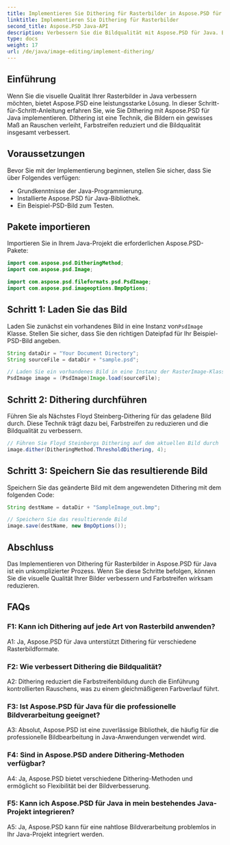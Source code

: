```yaml
---
title: Implementieren Sie Dithering für Rasterbilder in Aspose.PSD für Java
linktitle: Implementieren Sie Dithering für Rasterbilder
second_title: Aspose.PSD Java-API
description: Verbessern Sie die Bildqualität mit Aspose.PSD für Java. Befolgen Sie unsere Schritt-für-Schritt-Anleitung, um Dithering zu implementieren und Farbstreifen zu beseitigen.
type: docs
weight: 17
url: /de/java/image-editing/implement-dithering/
---
```

## Einführung

Wenn Sie die visuelle Qualität Ihrer Rasterbilder in Java verbessern möchten, bietet Aspose.PSD eine leistungsstarke Lösung. In dieser Schritt-für-Schritt-Anleitung erfahren Sie, wie Sie Dithering mit Aspose.PSD für Java implementieren. Dithering ist eine Technik, die Bildern ein gewisses Maß an Rauschen verleiht, Farbstreifen reduziert und die Bildqualität insgesamt verbessert.

## Voraussetzungen

Bevor Sie mit der Implementierung beginnen, stellen Sie sicher, dass Sie über Folgendes verfügen:

- Grundkenntnisse der Java-Programmierung.
- Installierte Aspose.PSD für Java-Bibliothek.
- Ein Beispiel-PSD-Bild zum Testen.

## Pakete importieren

Importieren Sie in Ihrem Java-Projekt die erforderlichen Aspose.PSD-Pakete:

```java
import com.aspose.psd.DitheringMethod;
import com.aspose.psd.Image;

import com.aspose.psd.fileformats.psd.PsdImage;
import com.aspose.psd.imageoptions.BmpOptions;
```

## Schritt 1: Laden Sie das Bild

 Laden Sie zunächst ein vorhandenes Bild in eine Instanz von`PsdImage` Klasse. Stellen Sie sicher, dass Sie den richtigen Dateipfad für Ihr Beispiel-PSD-Bild angeben.

```java
String dataDir = "Your Document Directory";
String sourceFile = dataDir + "sample.psd";

// Laden Sie ein vorhandenes Bild in eine Instanz der RasterImage-Klasse
PsdImage image = (PsdImage)Image.load(sourceFile);
```

## Schritt 2: Dithering durchführen

Führen Sie als Nächstes Floyd Steinberg-Dithering für das geladene Bild durch. Diese Technik trägt dazu bei, Farbstreifen zu reduzieren und die Bildqualität zu verbessern.

```java
// Führen Sie Floyd Steinbergs Dithering auf dem aktuellen Bild durch
image.dither(DitheringMethod.ThresholdDithering, 4);
```

## Schritt 3: Speichern Sie das resultierende Bild

Speichern Sie das geänderte Bild mit dem angewendeten Dithering mit dem folgenden Code:

```java
String destName = dataDir + "SampleImage_out.bmp";

// Speichern Sie das resultierende Bild
image.save(destName, new BmpOptions());
```

## Abschluss

Das Implementieren von Dithering für Rasterbilder in Aspose.PSD für Java ist ein unkomplizierter Prozess. Wenn Sie diese Schritte befolgen, können Sie die visuelle Qualität Ihrer Bilder verbessern und Farbstreifen wirksam reduzieren.

## FAQs

### F1: Kann ich Dithering auf jede Art von Rasterbild anwenden?

A1: Ja, Aspose.PSD für Java unterstützt Dithering für verschiedene Rasterbildformate.

### F2: Wie verbessert Dithering die Bildqualität?

A2: Dithering reduziert die Farbstreifenbildung durch die Einführung kontrollierten Rauschens, was zu einem gleichmäßigeren Farbverlauf führt.

### F3: Ist Aspose.PSD für Java für die professionelle Bildverarbeitung geeignet?

A3: Absolut, Aspose.PSD ist eine zuverlässige Bibliothek, die häufig für die professionelle Bildbearbeitung in Java-Anwendungen verwendet wird.

### F4: Sind in Aspose.PSD andere Dithering-Methoden verfügbar?

A4: Ja, Aspose.PSD bietet verschiedene Dithering-Methoden und ermöglicht so Flexibilität bei der Bildverbesserung.

### F5: Kann ich Aspose.PSD für Java in mein bestehendes Java-Projekt integrieren?

A5: Ja, Aspose.PSD kann für eine nahtlose Bildverarbeitung problemlos in Ihr Java-Projekt integriert werden.